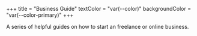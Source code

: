 +++
title = "Business Guide"
textColor = "var(--color)"
backgroundColor = "var(--color-primary)"
+++

A series of helpful guides on how to start an freelance or online business.